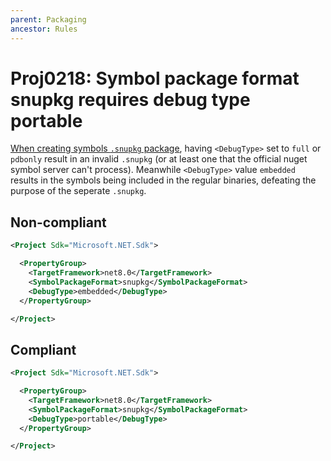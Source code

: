 ```yaml
---
parent: Packaging
ancestor: Rules
---
```


# Proj0218: Symbol package format snupkg requires debug type portable
[When creating symbols `.snupkg` package](https://learn.microsoft.com/nuget/create-packages/symbol-packages-snupkg),
having `<DebugType>` set to `full` or `pdbonly` result in an invalid `.snupkg`
(or at least one that the official nuget symbol server can't process). Meanwhile
`<DebugType>` value `embedded` results in the symbols being included in the
 regular binaries, defeating the purpose of the seperate `.snupkg`.

## Non-compliant
``` xml
<Project Sdk="Microsoft.NET.Sdk">

  <PropertyGroup>
    <TargetFramework>net8.0</TargetFramework>
    <SymbolPackageFormat>snupkg</SymbolPackageFormat>
    <DebugType>embedded</DebugType>
  </PropertyGroup>

</Project>
```

## Compliant
``` xml
<Project Sdk="Microsoft.NET.Sdk">

  <PropertyGroup>
    <TargetFramework>net8.0</TargetFramework>
    <SymbolPackageFormat>snupkg</SymbolPackageFormat>
    <DebugType>portable</DebugType>
  </PropertyGroup>

</Project>
```
